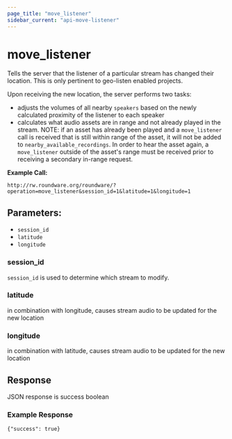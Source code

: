 ```yaml
---
page_title: "move_listener"
sidebar_current: "api-move-listener"
---
```


# move_listener

Tells the server that the listener of a particular stream has changed their location.  This is only pertinent to geo-listen enabled projects.

Upon receiving the new location, the server performs two tasks:

* adjusts the volumes of all nearby ```speakers``` based on the newly calculated proximity of the listener to each speaker
* calculates what audio assets are in range and not already played in the stream.  NOTE: if an asset has already been played and a ```move_listener``` call is received that is still within range of the asset, it will not be added to ```nearby_available_recordings```.  In order to hear the asset again, a ```move_listener``` outside of the asset's range must be received prior to receiving a secondary in-range request.


**Example Call:**

```
http://rw.roundware.org/roundware/?operation=move_listener&session_id=1&latitude=1&longitude=1
```

## Parameters:

* `session_id`
* `latitude`
* `longitude`

### session_id

`session_id` is used to determine which stream to modify.

### latitude

in combination with longitude, causes stream audio to be updated for the new location

### longitude

in combination with latitude, causes stream audio to be updated for the new location

## Response

JSON response is success boolean

### Example Response

```
{"success": true}
```
